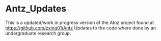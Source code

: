 # Antz_Updates


This is a updated/work in progress version of the Atnz project found at https://github.com/zxing01/Antz
Updates to the code where done by an undergraduate research group.